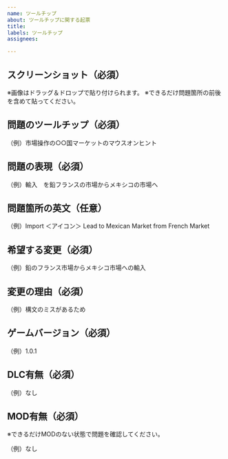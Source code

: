 ```yaml
---
name: ツールチップ
about: ツールチップに関する起票
title: 
labels: ツールチップ
assignees: 

---
```


## スクリーンショット（必須）
※画像はドラッグ＆ドロップで貼り付けられます。
※できるだけ問題箇所の前後を含めて貼ってください。

## 問題のツールチップ（必須）

（例）市場操作の○○国マーケットのマウスオンヒント

## 問題の表現（必須）

（例）輸入　を鉛フランスの市場からメキシコの市場へ

## 問題箇所の英文（任意）

（例）Import ＜アイコン＞ Lead to Mexican Market from French Market

## 希望する変更（必須）

（例）鉛のフランス市場からメキシコ市場への輸入

## 変更の理由（必須）

（例）構文のミスがあるため

## ゲームバージョン（必須）

（例）1.0.1

## DLC有無（必須）

（例）なし

## MOD有無（必須）

※できるだけMODのない状態で問題を確認してください。

（例）なし

